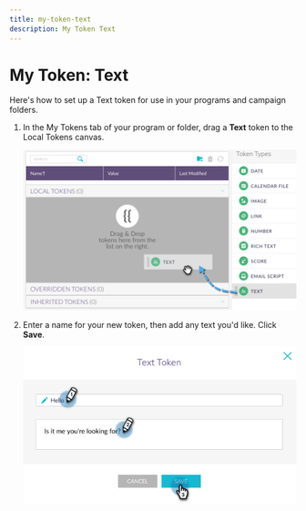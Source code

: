```yaml
---
title: my-token-text
description: My Token Text
---
```


# My Token: Text

Here's how to set up a Text token for use in your programs and campaign folders.

1. In the My Tokens tab of your program or folder, drag a **Text** token to the Local Tokens canvas.

   ![Image One](/help/sky/assets/my-tokens/my-token-text/my-token-text-1.png)

1. Enter a name for your new token, then add any text you'd like. Click **Save**.

   ![Image Two](/help/sky/assets/my-tokens/my-token-text/my-token-text-2.png)
